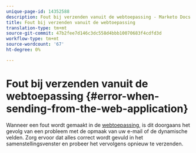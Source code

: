```yaml
---
unique-page-id: 14352588
description: Fout bij verzenden vanuit de webtoepassing - Marketo Docs - Productdocumentatie
title: Fout bij verzenden vanuit de webtoepassing
translation-type: tm+mt
source-git-commit: 47b2fee7d146c3dc558d4bbb10070683f4cdfd3d
workflow-type: tm+mt
source-wordcount: '67'
ht-degree: 0%

---
```



# Fout bij verzenden vanuit de webtoepassing {#error-when-sending-from-the-web-application}

Wanneer een fout wordt gemaakt in de [webtoepassing](http://toutapp.com/login), is dit doorgaans het gevolg van een probleem met de opmaak van uw e-mail of de dynamische velden. Zorg ervoor dat alles correct wordt gevuld in het samenstellingsvenster en probeer het vervolgens opnieuw te verzenden.
